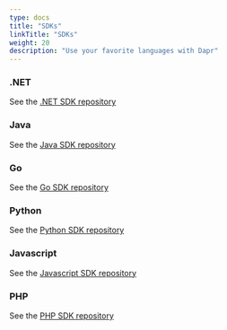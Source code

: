 ```yaml
---
type: docs
title: "SDKs"
linkTitle: "SDKs"
weight: 20
description: "Use your favorite languages with Dapr"
---
```


### .NET
See the [.NET SDK repository](https://github.com/dapr/dotnet-sdk)

### Java
See the [Java SDK repository](https://github.com/dapr/java-sdk)

### Go
See the [Go SDK repository](https://github.com/dapr/go-sdk)

### Python
See the [Python SDK repository](https://github.com/dapr/python-sdk)

### Javascript
See the [Javascript SDK repository](https://github.com/dapr/js-sdk)

### PHP
See the [PHP SDK repository](https://github.com/dapr/php-sdk)
